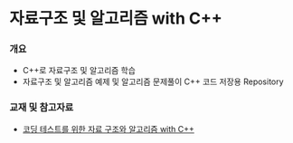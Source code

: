 # 자료구조 및 알고리즘 with C++
### 개요
* C++로 자료구조 및 알고리즘 학습
* 자료구조 및 알고리즘 예제 및 알고리즘 문제풀이 C++ 코드 저장용 Repository

### 교재 및 참고자료
* [코딩 테스트를 위한 자료 구조와 알고리즘 with C++](http://www.yes24.com/Product/Goods/95863013)

